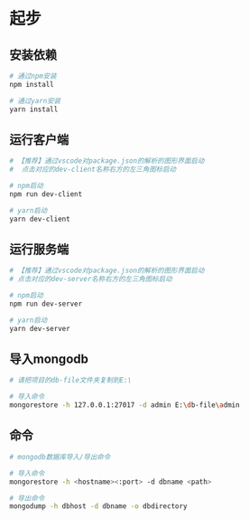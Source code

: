 # 起步

## 安装依赖
``` bash
# 通过npm安装
npm install

# 通过yarn安装
yarn install

```

## 运行客户端
``` bash
# 【推荐】通过vscode对package.json的解析的图形界面启动
#  点击对应的dev-client名称右方的左三角图标启动

# npm启动
npm run dev-client

# yarn启动
yarn dev-client
```

## 运行服务端
``` bash
# 【推荐】通过vscode对package.json的解析的图形界面启动
# 点击对应的dev-server名称右方的左三角图标启动

# npm启动
npm run dev-server

# yarn启动
yarn dev-server
```
## 导入mongodb
``` bash
# 请把项目的db-file文件夹复制到E:\

# 导入命令
mongorestore -h 127.0.0.1:27017 -d admin E:\db-file\admin
```

## 命令
``` bash
# mongodb数据库导入/导出命令

# 导入命令
mongorestore -h <hostname><:port> -d dbname <path>

# 导出命令
mongodump -h dbhost -d dbname -o dbdirectory
```

